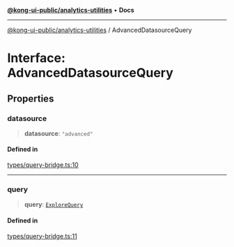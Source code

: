 [**@kong-ui-public/analytics-utilities**](../README.md) • **Docs**

***

[@kong-ui-public/analytics-utilities](../README.md) / AdvancedDatasourceQuery

# Interface: AdvancedDatasourceQuery

## Properties

### datasource

> **datasource**: `"advanced"`

#### Defined in

[types/query-bridge.ts:10](https://github.com/Kong/public-ui-components/blob/main/packages/analytics/analytics-utilities/src/types/query-bridge.ts#L10)

***

### query

> **query**: [`ExploreQuery`](ExploreQuery.md)

#### Defined in

[types/query-bridge.ts:11](https://github.com/Kong/public-ui-components/blob/main/packages/analytics/analytics-utilities/src/types/query-bridge.ts#L11)
